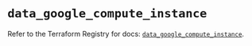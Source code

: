 # `data_google_compute_instance`

Refer to the Terraform Registry for docs: [`data_google_compute_instance`](https://registry.terraform.io/providers/hashicorp/google/5.36.0/docs/data-sources/compute_instance).
